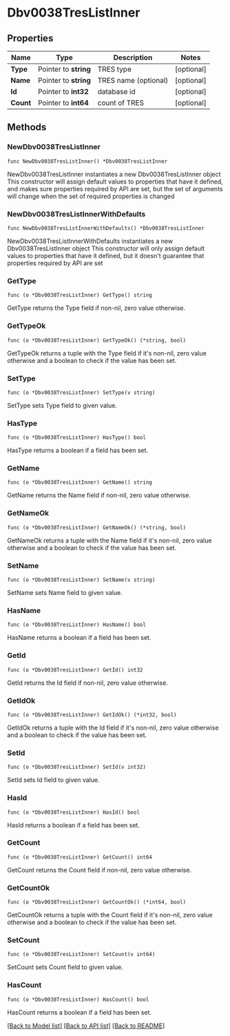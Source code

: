 # Dbv0038TresListInner

## Properties

Name | Type | Description | Notes
------------ | ------------- | ------------- | -------------
**Type** | Pointer to **string** | TRES type | [optional] 
**Name** | Pointer to **string** | TRES name (optional) | [optional] 
**Id** | Pointer to **int32** | database id | [optional]
**Count** | Pointer to **int64** | count of TRES | [optional]

## Methods

### NewDbv0038TresListInner

`func NewDbv0038TresListInner() *Dbv0038TresListInner`

NewDbv0038TresListInner instantiates a new Dbv0038TresListInner object
This constructor will assign default values to properties that have it defined,
and makes sure properties required by API are set, but the set of arguments
will change when the set of required properties is changed

### NewDbv0038TresListInnerWithDefaults

`func NewDbv0038TresListInnerWithDefaults() *Dbv0038TresListInner`

NewDbv0038TresListInnerWithDefaults instantiates a new Dbv0038TresListInner object
This constructor will only assign default values to properties that have it defined,
but it doesn't guarantee that properties required by API are set

### GetType

`func (o *Dbv0038TresListInner) GetType() string`

GetType returns the Type field if non-nil, zero value otherwise.

### GetTypeOk

`func (o *Dbv0038TresListInner) GetTypeOk() (*string, bool)`

GetTypeOk returns a tuple with the Type field if it's non-nil, zero value otherwise
and a boolean to check if the value has been set.

### SetType

`func (o *Dbv0038TresListInner) SetType(v string)`

SetType sets Type field to given value.

### HasType

`func (o *Dbv0038TresListInner) HasType() bool`

HasType returns a boolean if a field has been set.

### GetName

`func (o *Dbv0038TresListInner) GetName() string`

GetName returns the Name field if non-nil, zero value otherwise.

### GetNameOk

`func (o *Dbv0038TresListInner) GetNameOk() (*string, bool)`

GetNameOk returns a tuple with the Name field if it's non-nil, zero value otherwise
and a boolean to check if the value has been set.

### SetName

`func (o *Dbv0038TresListInner) SetName(v string)`

SetName sets Name field to given value.

### HasName

`func (o *Dbv0038TresListInner) HasName() bool`

HasName returns a boolean if a field has been set.

### GetId

`func (o *Dbv0038TresListInner) GetId() int32`

GetId returns the Id field if non-nil, zero value otherwise.

### GetIdOk

`func (o *Dbv0038TresListInner) GetIdOk() (*int32, bool)`

GetIdOk returns a tuple with the Id field if it's non-nil, zero value otherwise
and a boolean to check if the value has been set.

### SetId

`func (o *Dbv0038TresListInner) SetId(v int32)`

SetId sets Id field to given value.

### HasId

`func (o *Dbv0038TresListInner) HasId() bool`

HasId returns a boolean if a field has been set.

### GetCount

`func (o *Dbv0038TresListInner) GetCount() int64`

GetCount returns the Count field if non-nil, zero value otherwise.

### GetCountOk

`func (o *Dbv0038TresListInner) GetCountOk() (*int64, bool)`

GetCountOk returns a tuple with the Count field if it's non-nil, zero value otherwise and a boolean to check if the
value has been set.

### SetCount

`func (o *Dbv0038TresListInner) SetCount(v int64)`

SetCount sets Count field to given value.

### HasCount

`func (o *Dbv0038TresListInner) HasCount() bool`

HasCount returns a boolean if a field has been set.


[[Back to Model list]](../README.md#documentation-for-models) [[Back to API list]](../README.md#documentation-for-api-endpoints) [[Back to README]](../README.md)


